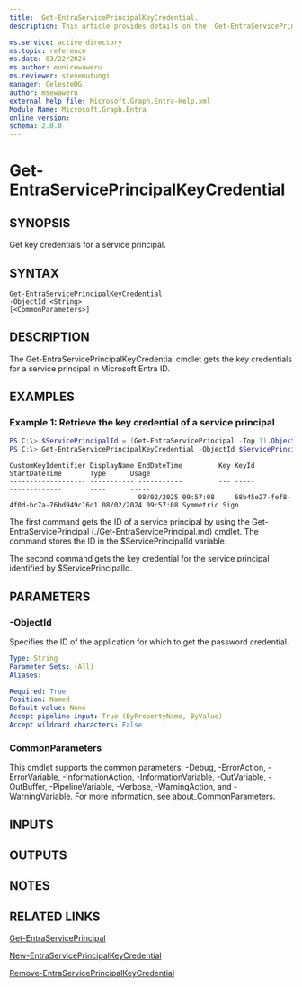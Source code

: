 ```yaml
---
title:  Get-EntraServicePrincipalKeyCredential.
description: This article provides details on the  Get-EntraServicePrincipalKeyCredential Command.

ms.service: active-directory
ms.topic: reference
ms.date: 03/22/2024
ms.author: eunicewaweru
ms.reviewer: stevemutungi
manager: CelesteDG
author: msewaweru
external help file: Microsoft.Graph.Entra-Help.xml
Module Name: Microsoft.Graph.Entra
online version:
schema: 2.0.0
---
```


# Get-EntraServicePrincipalKeyCredential

## SYNOPSIS
Get key credentials for a service principal.

## SYNTAX

```
Get-EntraServicePrincipalKeyCredential 
-ObjectId <String> 
[<CommonParameters>]
```

## DESCRIPTION
The Get-EntraServicePrincipalKeyCredential cmdlet gets the key credentials for a service principal in Microsoft Entra ID.

## EXAMPLES

### Example 1: Retrieve the key credential of a service principal
```powershell
PS C:\> $ServicePrincipalId = (Get-EntraServicePrincipal -Top 1).ObjectId
PS C:\> Get-EntraServicePrincipalKeyCredential -ObjectId $ServicePrincipalId
```
```output
CustomKeyIdentifier DisplayName EndDateTime         Key KeyId                                StartDateTime       Type      Usage
------------------- ----------- -----------         --- -----                                -------------       ----      -----
                                08/02/2025 09:57:08     68b45e27-fef8-4f0d-bc7a-76bd949c16d1 08/02/2024 09:57:08 Symmetric Sign
```

The first command gets the ID of a service principal by using the Get-EntraServicePrincipal (./Get-EntraServicePrincipal.md) cmdlet. 
The command stores the ID in the $ServicePrincipalId variable.

The second command gets the key credential for the service principal identified by $ServicePrincipalId.

## PARAMETERS

### -ObjectId
Specifies the ID of the application for which to get the password credential.

```yaml
Type: String
Parameter Sets: (All)
Aliases:

Required: True
Position: Named
Default value: None
Accept pipeline input: True (ByPropertyName, ByValue)
Accept wildcard characters: False
```

### CommonParameters
This cmdlet supports the common parameters: -Debug, -ErrorAction, -ErrorVariable, -InformationAction, -InformationVariable, -OutVariable, -OutBuffer, -PipelineVariable, -Verbose, -WarningAction, and -WarningVariable. For more information, see [about_CommonParameters](https://go.microsoft.com/fwlink/?LinkID=113216).

## INPUTS

## OUTPUTS

## NOTES

## RELATED LINKS

[Get-EntraServicePrincipal](Get-EntraServicePrincipal.md)

[New-EntraServicePrincipalKeyCredential](New-EntraServicePrincipalKeyCredential.md)

[Remove-EntraServicePrincipalKeyCredential](Remove-EntraServicePrincipalKeyCredential.md)

